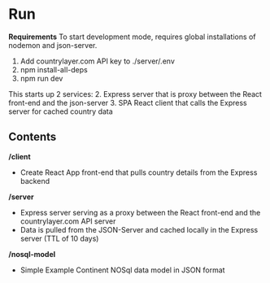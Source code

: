 # Run
**Requirements**
To start development mode, requires global installations of nodemon and json-server.

1. Add countrylayer.com API key to ./server/.env
2. npm install-all-deps
3. npm run dev

This starts up 2 services:
2. Express server that is proxy between the React front-end and the json-server
3. SPA React client that calls the Express server for cached country data

## Contents

**/client** 
* Create React App front-end that pulls country details from the Express backend

**/server**
* Express server serving as a proxy between the React front-end and the countrylayer.com API server
* Data is pulled from the JSON-Server and cached locally in the Express server (TTL of 10 days)

**/nosql-model**
* Simple Example Continent NOSql data model in JSON format

